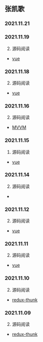 ## 张凯歌
### 2021.11.21
### 2021.11.19
2. 源码阅读
 - [vue](https://github1s.com/vuejs/vue/blob/HEAD/src/compiler/parser/html-parser.js) 
### 2021.11.18
2. 源码阅读
 - [vue](https://github1s.com/vuejs/vue/blob/HEAD/src/compiler/parser/html-parser.js) 
### 2021.11.16
2. 源码阅读
 - [MVVM](https://blog.csdn.net/dwfrost/article/details/85777900)
### 2021.11.15
1. 源码阅读
 - [vue](https://github1s.com/vuejs/vue/blob/HEAD/src/compiler/parser/html-parser.js) 

### 2021.11.14
2. 源码阅读
 - 
### 2021.11.12
2. 源码阅读
 - [vue](https://github1s.com/vuejs/vue/blob/HEAD/src/compiler/parser/html-parser.js) 

### 2021.11.11
2. 源码阅读
 - [vue](https://github1s.com/vuejs/vue/blob/HEAD/src/compiler/parser/html-parser.js) 

### 2021.11.10
2. 源码阅读
  - [redux-thunk](https://github1s.com/reduxjs/redux-thunk/blob/v2.0.1/test/index.js)   

### 2021.11.09
2. 源码阅读
  - [redux-thunk](https://github1s.com/reduxjs/redux-thunk/blob/v2.0.1/test/index.js)   

